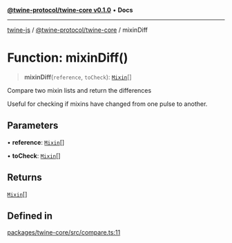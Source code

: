 [**@twine-protocol/twine-core v0.1.0**](../README.md) • **Docs**

***

[twine-js](../../../README.md) / [@twine-protocol/twine-core](../README.md) / mixinDiff

# Function: mixinDiff()

> **mixinDiff**(`reference`, `toCheck`): [`Mixin`](../type-aliases/Mixin.md)[]

Compare two mixin lists and return the differences

Useful for checking if mixins have changed from one pulse to another.

## Parameters

• **reference**: [`Mixin`](../type-aliases/Mixin.md)[]

• **toCheck**: [`Mixin`](../type-aliases/Mixin.md)[]

## Returns

[`Mixin`](../type-aliases/Mixin.md)[]

## Defined in

[packages/twine-core/src/compare.ts:11](https://github.com/twine-protocol/twine-js/blob/bc5370ff2573a6e5e5c7a912acc672967ce4c5db/packages/twine-core/src/compare.ts#L11)
